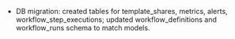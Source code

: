- DB migration: created tables for template_shares, metrics, alerts, workflow_step_executions; updated workflow_definitions and workflow_runs schema to match models. 